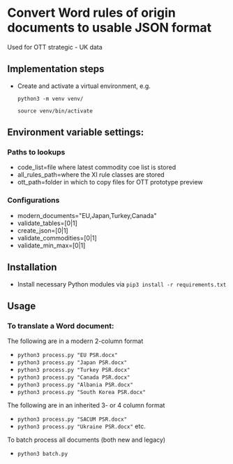 # Convert Word rules of origin documents to usable JSON format

Used for OTT strategic - UK data

## Implementation steps

- Create and activate a virtual environment, e.g.

  `python3 -m venv venv/`

  `source venv/bin/activate`

## Environment variable settings:

### Paths to lookups

- code_list=file where latest commodity coe list is stored
- all_rules_path=where the XI rule classes are stored
- ott_path=folder in which to copy files for OTT prototype preview

### Configurations
- modern_documents="EU,Japan,Turkey,Canada"
- validate_tables=[0|1]
- create_json=[0|1]
- validate_commodities=[0|1]
- validate_min_max=[0|1]

## Installation

- Install necessary Python modules via `pip3 install -r requirements.txt`

## Usage

### To translate a Word document:

The following are in a modern 2-column format
- `python3 process.py "EU PSR.docx"`
- `python3 process.py "Japan PSR.docx"`
- `python3 process.py "Turkey PSR.docx"`
- `python3 process.py "Canada PSR.docx"`
- `python3 process.py "Albania PSR.docx"`
- `python3 process.py "South Korea PSR.docx"`

The following are in an inherited 3- or 4 column format
- `python3 process.py "SACUM PSR.docx"`
- `python3 process.py "Ukraine PSR.docx"`
etc.


To batch process all documents (both new and legacy)
- `python3 batch.py`
